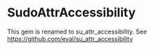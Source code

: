 # SudoAttrAccessibility

This gem is renamed to su_attr_accessibility. See https://github.com/eval/su_attr_accessibility
